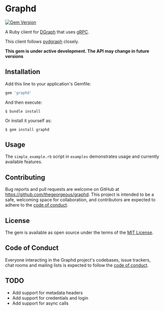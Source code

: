 # Graphd
[![Gem Version](https://badge.fury.io/rb/graphd.svg)](https://badge.fury.io/rb/graphd)

A Ruby client for [DGraph](https://github.com/dgraph-io/dgraph) that uses [gRPC](https://grpc.io/).

This client follows [pydgraph](https://github.com/dgraph-io/pydgraph) closely.

**This gem is under active development. The API may change in future versions**

## Installation

Add this line to your application's Gemfile:

```ruby
gem 'graphd'
```

And then execute:

    $ bundle install

Or install it yourself as:

    $ gem install graphd

## Usage
The `simple_example.rb` script in `examples` demonstrates usage and currently available features.

## Contributing

Bug reports and pull requests are welcome on GitHub at https://github.com/thegeorgeous/graphd. This project is intended to be a safe, welcoming space for collaboration, and contributors are expected to adhere to the [code of conduct](https://github.com/thegeorgeous/graphd/blob/master/CODE_OF_CONDUCT.md).

## License

The gem is available as open source under the terms of the [MIT License](https://opensource.org/licenses/MIT).

## Code of Conduct

Everyone interacting in the Graphd project's codebases, issue trackers, chat rooms and mailing lists is expected to follow the [code of conduct](https://github.com/thegeorgeous/graphd/blob/master/CODE_OF_CONDUCT.md).

## TODO
- Add support for metadata headers
- Add support for credentials and login
- Add support for async calls
